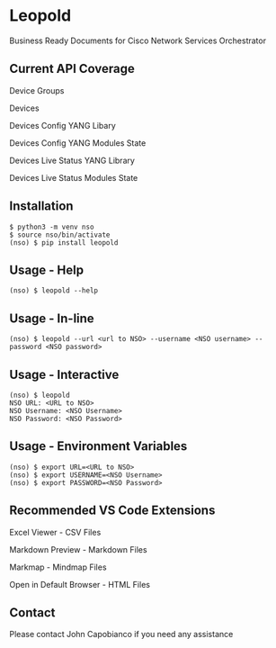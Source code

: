 # Leopold

Business Ready Documents for Cisco Network Services Orchestrator

## Current API Coverage

Device Groups

Devices

Devices Config YANG Libary

Devices Config YANG Modules State

Devices Live Status YANG Library

Devices Live Status Modules State

## Installation

```console
$ python3 -m venv nso
$ source nso/bin/activate
(nso) $ pip install leopold
```

## Usage - Help

```console
(nso) $ leopold --help
```

## Usage - In-line

```console
(nso) $ leopold --url <url to NSO> --username <NSO username> --password <NSO password>
```

## Usage - Interactive

```console
(nso) $ leopold
NSO URL: <URL to NSO>
NSO Username: <NSO Username>
NSO Password: <NSO Password>
```

## Usage - Environment Variables

```console
(nso) $ export URL=<URL to NSO>
(nso) $ export USERNAME=<NSO Username>
(nso) $ export PASSWORD=<NSO Password>
```

## Recommended VS Code Extensions

Excel Viewer - CSV Files

Markdown Preview - Markdown Files

Markmap - Mindmap Files

Open in Default Browser - HTML Files

## Contact

Please contact John Capobianco if you need any assistance
